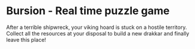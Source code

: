 # Bursion - Real time puzzle game

After a terrible shipwreck, your viking hoard 
is stuck on a hostile territory.
Collect all the resources at your disposal 
to build a new drakkar and finally leave this place!  



